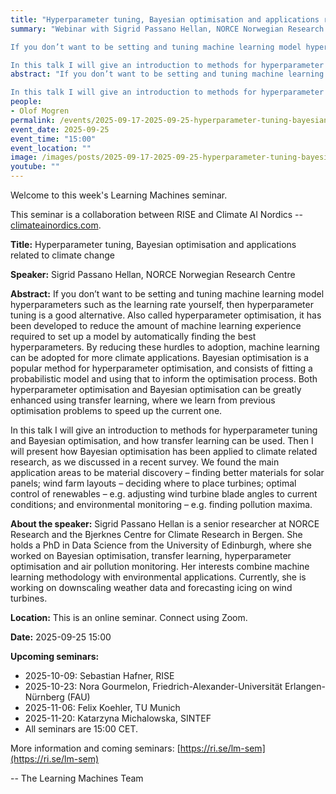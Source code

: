 ```yaml
---
title: "Hyperparameter tuning, Bayesian optimisation and applications related to climate change"
summary: "Webinar with Sigrid Passano Hellan, NORCE Norwegian Research Centre. 

If you don’t want to be setting and tuning machine learning model hyperparameters such as the learning rate yourself, then hyperparameter tuning is a good alternative. Also called hyperparameter optimisation, it has been developed to reduce the amount of machine learning experience required to set up a model by automatically finding the best hyperparameters. By reducing these hurdles to adoption, machine learning can be adopted for more climate applications. Bayesian optimisation is a popular method for hyperparameter optimisation, and consists of fitting a probabilistic model and using that to inform the optimisation process. Both hyperparameter optimisation and Bayesian optimisation can be greatly enhanced using transfer learning, where we learn from previous optimisation problems to speed up the current one.

In this talk I will give an introduction to methods for hyperparameter tuning and Bayesian optimisation, and how transfer learning can be used. Then I will present how Bayesian optimisation has been applied to climate related research, as we discussed in a recent survey. We found the main application areas to be material discovery – finding better materials for solar panels; wind farm layouts – deciding where to place turbines; optimal control of renewables – e.g. adjusting wind turbine blade angles to current conditions; and environmental monitoring – e.g. finding pollution maxima. "
abstract: "If you don’t want to be setting and tuning machine learning model hyperparameters such as the learning rate yourself, then hyperparameter tuning is a good alternative. Also called hyperparameter optimisation, it has been developed to reduce the amount of machine learning experience required to set up a model by automatically finding the best hyperparameters. By reducing these hurdles to adoption, machine learning can be adopted for more climate applications. Bayesian optimisation is a popular method for hyperparameter optimisation, and consists of fitting a probabilistic model and using that to inform the optimisation process. Both hyperparameter optimisation and Bayesian optimisation can be greatly enhanced using transfer learning, where we learn from previous optimisation problems to speed up the current one.

In this talk I will give an introduction to methods for hyperparameter tuning and Bayesian optimisation, and how transfer learning can be used. Then I will present how Bayesian optimisation has been applied to climate related research, as we discussed in a recent survey. We found the main application areas to be material discovery – finding better materials for solar panels; wind farm layouts – deciding where to place turbines; optimal control of renewables – e.g. adjusting wind turbine blade angles to current conditions; and environmental monitoring – e.g. finding pollution maxima. "
people:
- Olof Mogren
permalink: /events/2025-09-17-2025-09-25-hyperparameter-tuning-bayesian-optimisation-and-application
event_date: 2025-09-25
event_time: "15:00"
event_location: ""
image: /images/posts/2025-09-17-2025-09-25-hyperparameter-tuning-bayesian-optimisation-and-application.jpg
youtube: ""
--- 
```

Welcome to this week's Learning Machines seminar.

This seminar is a collaboration between RISE and Climate AI Nordics -- [climateainordics.com](https://climateainordics.com/).

**Title:** Hyperparameter tuning, Bayesian optimisation and applications related to climate change

**Speaker:** Sigrid Passano Hellan, NORCE Norwegian Research Centre

**Abstract:** If you don’t want to be setting and tuning machine learning model hyperparameters such as the learning rate yourself, then hyperparameter tuning is a good alternative. Also called hyperparameter optimisation, it has been developed to reduce the amount of machine learning experience required to set up a model by automatically finding the best hyperparameters. By reducing these hurdles to adoption, machine learning can be adopted for more climate applications. Bayesian optimisation is a popular method for hyperparameter optimisation, and consists of fitting a probabilistic model and using that to inform the optimisation process. Both hyperparameter optimisation and Bayesian optimisation can be greatly enhanced using transfer learning, where we learn from previous optimisation problems to speed up the current one.

In this talk I will give an introduction to methods for hyperparameter tuning and Bayesian optimisation, and how transfer learning can be used. Then I will present how Bayesian optimisation has been applied to climate related research, as we discussed in a recent survey. We found the main application areas to be material discovery – finding better materials for solar panels; wind farm layouts – deciding where to place turbines; optimal control of renewables – e.g. adjusting wind turbine blade angles to current conditions; and environmental monitoring – e.g. finding pollution maxima. 

**About the speaker:** Sigrid Passano Hellan is a senior researcher at NORCE Research and the Bjerknes Centre for Climate Research in Bergen. She holds a PhD in Data Science from the University of Edinburgh, where she worked on Bayesian optimisation, transfer learning, hyperparameter optimisation and air pollution monitoring. Her interests combine machine learning methodology with environmental applications. Currently, she is working on downscaling weather data and forecasting icing on wind turbines.

**Location:** This is an online seminar. Connect using Zoom.

**Date:** 2025-09-25 15:00



**Upcoming seminars:**

* 2025-10-09: Sebastian Hafner, RISE
* 2025-10-23: Nora Gourmelon, Friedrich-Alexander-Universität Erlangen-Nürnberg (FAU)
* 2025-11-06: Felix Koehler, TU Munich
* 2025-11-20: Katarzyna Michalowska, SINTEF
* All seminars are 15:00 CET.

More information and coming seminars: [https://ri.se/lm-sem](https://ri.se/lm-sem)

-- The Learning Machines Team

